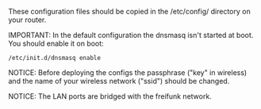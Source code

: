 
These configuration files should be copied in the /etc/config/ directory on your router.


IMPORTANT: In the default configuration the dnsmasq isn't started at boot. You should enable it on boot:

    /etc/init.d/dnsmasq enable


NOTICE: Before deploying the configs the passphrase ("key" in wireless) and the name of your wireless network ("ssid") should be changed.


NOTICE: The LAN ports are bridged with the freifunk network.
